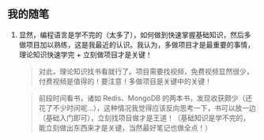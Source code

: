 ## 我的随笔

1. 显然，编程语言是学不完的（太多了），如何做到快速掌握基础知识，然后多做项目加以熟练，这是我最近的认识。我认为，多做项目才是最重要的事情，理论知识快速学完 + 立刻做项目才是关键！

   > 对此，理论知识找书看就行了。项目需要找视频，免费视频显然很少，付费视频是值得的！要注意！多做项目是关键中的关键！

   > 前段时间看书，诸如 Redis、MongoDB 的两本书，发现收获颇少（还花了不少时间呢...），这种情况我觉得应该反向思考一下，书可以放一边（基础入门即可），立刻找项目做才是王道！（基础知识是学不完的，能立刻做出东西来才是关键，当然最好笔记也做全点！）